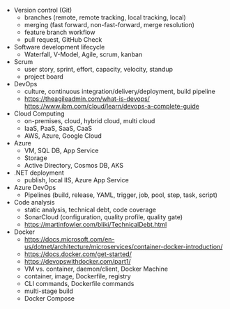 - Version control (Git)
    - branches (remote, remote tracking, local tracking, local)
    - merging (fast forward, non-fast-forward, merge resolution)
    - feature branch workflow
    - pull request, GitHub Check
- Software development lifecycle
    - Waterfall, V-Model, Agile, scrum, kanban
- Scrum
    - user story, sprint, effort, capacity, velocity, standup
    - project board
- DevOps
    - culture, continuous integration/delivery/deployment, build pipeline
    - https://theagileadmin.com/what-is-devops/
     https://www.ibm.com/cloud/learn/devops-a-complete-guide
- Cloud Computing
    - on-premises, cloud, hybrid cloud, multi cloud
    - IaaS, PaaS, SaaS, CaaS
    - AWS, Azure, Google Cloud
- Azure
    - VM, SQL DB, App Service
    - Storage
    - Active Directory, Cosmos DB, AKS
- .NET deployment
    - publish, local IIS, Azure App Service
- Azure DevOps
    - Pipelines (build, release, YAML, trigger, job, pool, step, task, script)
- Code analysis
    - static analysis, technical debt, code coverage
    - SonarCloud (configuration, quality profile, quality gate)
    - https://martinfowler.com/bliki/TechnicalDebt.html
- Docker
  - https://docs.microsoft.com/en-us/dotnet/architecture/microservices/container-docker-introduction/
  - https://docs.docker.com/get-started/
  - https://devopswithdocker.com/part1/
  - VM vs. container, daemon/client, Docker Machine
  - container, image, Dockerfile, registry
  - CLI commands, Dockerfile commands
  - multi-stage build
  - Docker Compose
